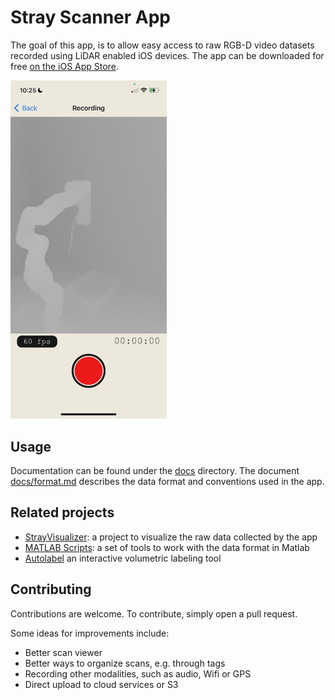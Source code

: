 
# Stray Scanner App

The goal of this app, is to allow easy access to raw RGB-D video datasets recorded using LiDAR enabled iOS devices. The app can be downloaded for free [on the iOS App Store](https://apps.apple.com/us/app/stray-scanner/id1557051662).

<img src="images/screenshot.jpg" style="width: 250px" alt="Stray Scanner RGB-D scanning view">

## Usage

Documentation can be found under the [docs](docs/) directory. The document [docs/format.md](docs/format.md) describes the data format and conventions used in the app.

## Related projects

- [StrayVisualizer](https://github.com/kekeblom/StrayVisualize://github.com/kekeblom/StrayVisualizer): a project to visualize the raw data collected by the app
- [MATLAB Scripts](https://github.com/PyojinKim/StrayScannerVisualizer): a set of tools to work with the data format in Matlab
- [Autolabel](https://github.com/ethz-asl/autolabel) an interactive volumetric labeling tool

## Contributing

Contributions are welcome. To contribute, simply open a pull request.

Some ideas for improvements include:
- Better scan viewer
- Better ways to organize scans, e.g. through tags
- Recording other modalities, such as audio, Wifi or GPS
- Direct upload to cloud services or S3


